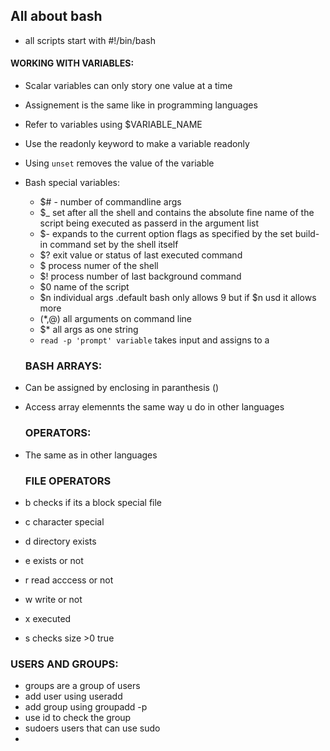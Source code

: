 ## All about bash
 
-  all scripts start with #!/bin/bash

#### WORKING WITH VARIABLES:

- Scalar variables can only story one value at a time
- Assignement is the same like in programming languages
- Refer to variables using $VARIABLE_NAME   
- Use the readonly keyword to make a variable readonly
- Using ``` unset ``` removes the value of the variable
- Bash special variables:
   - $# - number of commandline args
   - $_ set after all the shell and contains the absolute fine name of the script being executed  as passerd in the argument list
   - $- expands to the current option flags as specified by the set build-in command set by the shell itself
   - $? exit value or status of last executed command
   - $ process numer of the shell
   - $! process number of last background command
   - $0 name of the script
   - $n individual args .default bash only allows 9 but if  $n usd it allows more
   - ($*,$@) all arguments  on command line
   -  $* all args as one string
   - ``` read -p 'prompt' variable ``` takes input and assigns to a
   
   ### BASH ARRAYS: 

- Can be assigned by enclosing in paranthesis ()
- Access array elemennts the same way u do in  other languages

  ### OPERATORS:
- The same as in other languages

   ### FILE OPERATORS
- b checks if its a block special file
- c character special
- d directory exists
- e exists or not
- r read acccess or not
- w write or not
- x executed
- s checks size >0 true

### USERS AND GROUPS:
 - groups are a group of users 
 - add user using useradd 
 - add group using groupadd -p 
 - use id to check the group
 - sudoers users that can use sudo
 -